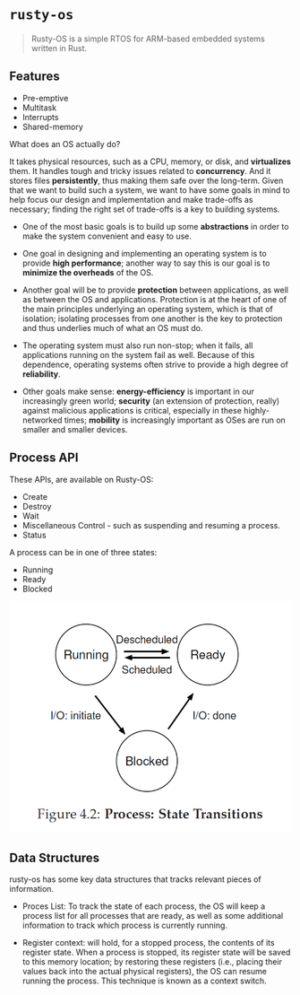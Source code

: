 # `rusty-os`

> Rusty-OS is a simple RTOS for ARM-based embedded systems written in Rust.

## Features

- Pre-emptive
- Multitask
- Interrupts
- Shared-memory

What does an OS actually do?

It takes physical resources, such as a CPU, memory, or disk, and **virtualizes** them. It
handles tough and tricky issues related to **concurrency**. And it stores files
**persistently**, thus making them safe over the long-term. Given that we
want to build such a system, we want to have some goals in mind to help
focus our design and implementation and make trade-offs as necessary;
finding the right set of trade-offs is a key to building systems.

- One of the most basic goals is to build up some **abstractions** in order
to make the system convenient and easy to use.

- One goal in designing and implementing an operating system is to
provide **high performance**; another way to say this is our goal is to **minimize
the overheads** of the OS.

- Another goal will be to provide **protection** between applications, as
well as between the OS and applications. Protection is at the heart of one of the
main principles underlying an operating system, which is that of isolation; isolating
processes from one another is the key to protection and thus underlies much of what an
OS must do.

- The operating system must also run non-stop; when it fails, all applications
running on the system fail as well. Because of this dependence,
operating systems often strive to provide a high degree of **reliability**.

- Other goals make sense: **energy-efficiency** is important in our increasingly
green world; **security** (an extension of protection, really) against
malicious applications is critical, especially in these highly-networked
times; **mobility** is increasingly important as OSes are run on smaller and
smaller devices.

## Process API

These APIs, are available on Rusty-OS:

- Create
- Destroy
- Wait
- Miscellaneous Control - such as suspending and resuming a process.
- Status

A process can be in one of three states:

- Running
- Ready
- Blocked

![Process: State Transitions](img/process_states.png)
  
## Data Structures

rusty-os has some key data structures that tracks relevant pieces of information.

- Proces List: To track the state of each process, the OS will keep a process
list for all processes that are ready, as well as some additional information
to track which process is currently running.

- Register context: will hold, for a stopped process, the contents of its register state. When a process is
stopped, its register state will be saved to this memory location; by restoring these registers (i.e., placing
their values back into the actual physical registers), the OS can resume running the process. This technique is
known as a context switch.
 
